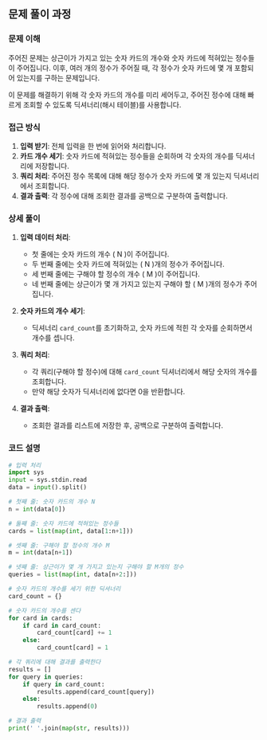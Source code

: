 ## 문제 풀이 과정

### 문제 이해

주어진 문제는 상근이가 가지고 있는 숫자 카드의 개수와 숫자 카드에 적혀있는 정수들이 주어집니다. 이후, 여러 개의 정수가 주어질 때, 각 정수가 숫자 카드에 몇 개 포함되어 있는지를 구하는 문제입니다. 

이 문제를 해결하기 위해 각 숫자 카드의 개수를 미리 세어두고, 주어진 정수에 대해 빠르게 조회할 수 있도록 딕셔너리(해시 테이블)를 사용합니다.

### 접근 방식

1. **입력 받기**: 전체 입력을 한 번에 읽어와 처리합니다.
2. **카드 개수 세기**: 숫자 카드에 적혀있는 정수들을 순회하며 각 숫자의 개수를 딕셔너리에 저장합니다.
3. **쿼리 처리**: 주어진 정수 목록에 대해 해당 정수가 숫자 카드에 몇 개 있는지 딕셔너리에서 조회합니다.
4. **결과 출력**: 각 정수에 대해 조회한 결과를 공백으로 구분하여 출력합니다.

### 상세 풀이

1. **입력 데이터 처리**:
    - 첫 줄에는 숫자 카드의 개수 \( N \)이 주어집니다.
    - 두 번째 줄에는 숫자 카드에 적혀있는 \( N \)개의 정수가 주어집니다.
    - 세 번째 줄에는 구해야 할 정수의 개수 \( M \)이 주어집니다.
    - 네 번째 줄에는 상근이가 몇 개 가지고 있는지 구해야 할 \( M \)개의 정수가 주어집니다.
  
2. **숫자 카드의 개수 세기**:
    - 딕셔너리 `card_count`를 초기화하고, 숫자 카드에 적힌 각 숫자를 순회하면서 개수를 셉니다.

3. **쿼리 처리**:
    - 각 쿼리(구해야 할 정수)에 대해 `card_count` 딕셔너리에서 해당 숫자의 개수를 조회합니다.
    - 만약 해당 숫자가 딕셔너리에 없다면 0을 반환합니다.

4. **결과 출력**:
    - 조회한 결과를 리스트에 저장한 후, 공백으로 구분하여 출력합니다.

### 코드 설명

```python
# 입력 처리
import sys
input = sys.stdin.read
data = input().split()

# 첫째 줄: 숫자 카드의 개수 N
n = int(data[0])

# 둘째 줄: 숫자 카드에 적혀있는 정수들
cards = list(map(int, data[1:n+1]))

# 셋째 줄: 구해야 할 정수의 개수 M
m = int(data[n+1])

# 넷째 줄: 상근이가 몇 개 가지고 있는지 구해야 할 M개의 정수
queries = list(map(int, data[n+2:]))

# 숫자 카드의 개수를 세기 위한 딕셔너리
card_count = {}

# 숫자 카드의 개수를 센다
for card in cards:
    if card in card_count:
        card_count[card] += 1
    else:
        card_count[card] = 1

# 각 쿼리에 대해 결과를 출력한다
results = []
for query in queries:
    if query in card_count:
        results.append(card_count[query])
    else:
        results.append(0)

# 결과 출력
print(' '.join(map(str, results)))
```